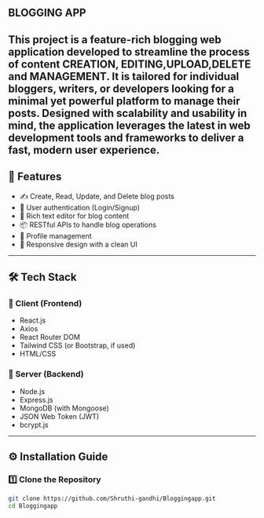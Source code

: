 BLOGGING APP
---
  This project is a feature-rich blogging web application developed to streamline the process
 of content CREATION, EDITING,UPLOAD,DELETE and MANAGEMENT. It is tailored for individual bloggers, writers,
 or developers looking for a minimal yet powerful platform to manage their posts. Designed
 with scalability and usability in mind, the application leverages the latest in web
 development tools and frameworks to deliver a fast, modern user experience.
 ---
 
## 🚀 Features

- ✍️ Create, Read, Update, and Delete blog posts
- 🔐 User authentication (Login/Signup)
- 📄 Rich text editor for blog content
- 📦 RESTful APIs to handle blog operations
- 🧑 Profile management
- 🌙 Responsive design with a clean UI

---

## 🛠️ Tech Stack

### 📌 Client (Frontend)
- React.js
- Axios
- React Router DOM
- Tailwind CSS (or Bootstrap, if used)
- HTML/CSS

### 📌 Server (Backend)
- Node.js
- Express.js
- MongoDB (with Mongoose)
- JSON Web Token (JWT)
- bcrypt.js

---

## ⚙️ Installation Guide

### 1️⃣ Clone the Repository

```bash
git clone https://github.com/Shruthi-gandhi/Bloggingapp.git
cd Bloggingapp
